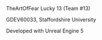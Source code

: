 TheArtOfFear
Lucky 13 (Team #13)

GDEV60033, Staffordshire University

Developed with Unreal Engine 5
